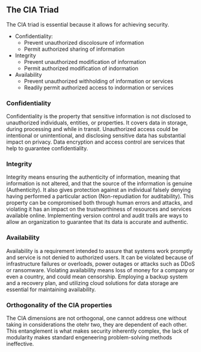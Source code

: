 ## The CIA Triad
 The CIA triad is essential because it allows for achieving security.

- Confidentiality:
	- Prevent unauthorized discolosure of information
	- Permit authorized sharing of information
- Integrity
	- Prevent unauthorized modification of information
	- Permit authorized modification of indormation
- Availability
	- Prevent unauthorized withholding of information or services
	- Readily permit authorized access to indormation or services
### Confidentiality 
Confidentiality is the property that sensitive information is not disclosed to unauthorized individuals, entities, or properties. It covers data in storage, during processing and while in transit. Unauthorized access could be intentional or unintentional, and disclosing sensitive data has substantial impact on privacy. Data encryption and access control are services that help to guarantee confidentiality. 
### Integrity 
Integrity means ensuring the authenticity of information, meaning that information is not altered, and that the source of the information is genuine (Authenticity). It also gives protection against an individual falsely denying having performed a particular action (Non-repudiation for auditability). This property can be compromised both through human errors and attacks, and violating it has an impact on the trustworthiness of resources and services available online. Implementing version control and audit trails are ways to allow an organization to guarantee that its data is accurate and authentic. 
### Availability
Availability is a requirement intended to assure that systems work promptly and service is not denied to authorized users. It can be violated because of infrastructure failures or overloads, power outages or attacks such as DDoS or ransomware. Violating availability means loss of money for a company or even a country, and could mean censorship. Employing a backup system and a recovery plan, and utilizing cloud solutions for data storage are essential for maintaining availability.
### Orthogonality of the CIA properties
The CIA dimensions are not orthogonal, one cannot address one without taking in considerations the otehr two, they are dependent of each other. This entanglement is what makes security inherently complex, the lack of modularity makes standard engeneering problem-solving methods ineffective.
